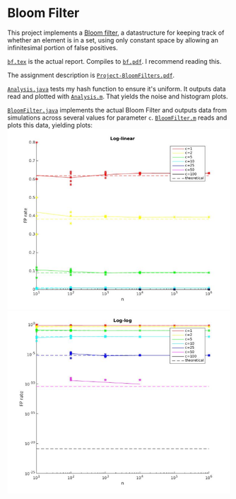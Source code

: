 # Bloom Filter

This project implements a [Bloom filter](https://en.wikipedia.org/wiki/Bloom_filter), a datastructure for keeping track of whether an element is in a set, using only constant space by allowing an infinitesimal portion of false positives.

[`bf.tex`](https://pavelkomarov.com/bloom-filter/bf.tex) is the actual report. Compiles to [`bf.pdf`](https://pavelkomarov.com/bloom-filter/bf.pdf). I recommend reading this.

The assignment description is [`Project-BloomFilters.pdf`](https://pavelkomarov.com/bloom-filter/Project-BloomFilters.pdf).

[`Analysis.java`](https://pavelkomarov.com/bloom-filter/Analysis.java) tests my hash function to ensure it's uniform. It outputs data read and plotted with [`Analysis.m`](https://pavelkomarov.com/bloom-filter/Analysis.m). That yields the noise and histogram plots.

[`BloomFilter.java`](https://pavelkomarov.com/bloom-filter/BloomFilter.java) implements the actual Bloom Filter and outputs data from simulations across several values for parameter `c`. [`BloomFilter.m`](https://pavelkomarov.com/bloom-filter/BloomFilter.m) reads and plots this data, yielding plots: ![loglinear](loglinear.jpg) ![loglog](loglog.jpg)
